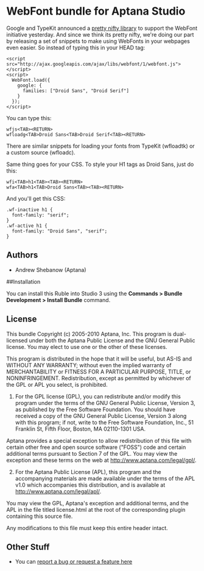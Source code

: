 # WebFont bundle for Aptana Studio

Google and TypeKit announced a [pretty nifty library][wfl] to support the WebFont initiative yesterday.
And since we think its pretty nifty, we're doing our part by releasing a set of snippets to make using
WebFonts in your webpages even easier. So instead of typing this in your HEAD tag:

    <script src="http://ajax.googleapis.com/ajax/libs/webfont/1/webfont.js"></script>
    <script>
      WebFont.load({
        google: {
          families: ["Droid Sans", "Droid Serif"]
        }
      });
    </script>

You can type this:

    wfjs<TAB><RETURN>
    wfloadg<TAB>Droid Sans<TAB>Droid Serif<TAB><RETURN>

There are similar snippets for loading your fonts from TypeKit (wfloadtk) or a custom source (wfloadc).

Same thing goes for your CSS. To style your H1 tags as Droid Sans, just do this:

    wfi<TAB>h1<TAB><TAB><RETURN>
    wfa<TAB>h1<TAB>Droid Sans<TAB><TAB><RETURN>

And you'll get this CSS:

    .wf-inactive h1 {
      font-family: "serif";
    }
    .wf-active h1 {
      font-family: "Droid Sans", "serif";
    }


## Authors

* Andrew Shebanow (Aptana)

##Installation

You can install this Ruble into Studio 3 using the **Commands > Bundle Development > Install Bundle** command.

## License

This bundle Copyright (c) 2005-2010 Aptana, Inc. This program is
dual-licensed under both the Aptana Public License and the GNU General
Public license. You may elect to use one or the other of these licenses.

This program is distributed in the hope that it will be useful, but
AS-IS and WITHOUT ANY WARRANTY; without even the implied warranty of
MERCHANTABILITY or FITNESS FOR A PARTICULAR PURPOSE, TITLE, or
NONINFRINGEMENT. Redistribution, except as permitted by whichever of
the GPL or APL you select, is prohibited.

1. For the GPL license (GPL), you can redistribute and/or modify this
program under the terms of the GNU General Public License,
Version 3, as published by the Free Software Foundation.  You should
have received a copy of the GNU General Public License, Version 3 along
with this program; if not, write to the Free Software Foundation, Inc., 51
Franklin St, Fifth Floor, Boston, MA 02110-1301 USA.

Aptana provides a special exception to allow redistribution of this file
with certain other free and open source software ("FOSS") code and certain additional terms
pursuant to Section 7 of the GPL. You may view the exception and these
terms on the web at http://www.aptana.com/legal/gpl/.

2. For the Aptana Public License (APL), this program and the
accompanying materials are made available under the terms of the APL
v1.0 which accompanies this distribution, and is available at
http://www.aptana.com/legal/apl/.

You may view the GPL, Aptana's exception and additional terms, and the
APL in the file titled license.html at the root of the corresponding
plugin containing this source file.
 
Any modifications to this file must keep this entire header intact.

## Other Stuff

* You can [report a bug or request a feature here](http://github.com/aptana/webfont.ruble/issues)

[wfl]: http://github.com/typekit/webfontloader